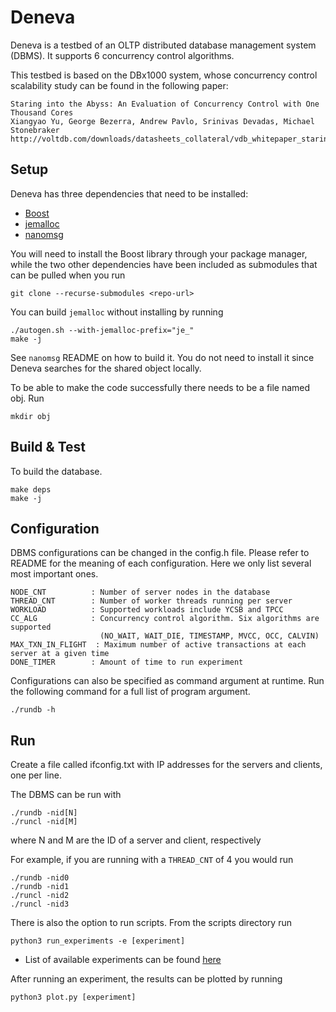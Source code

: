 Deneva
=======

Deneva is a testbed of an OLTP distributed database management system (DBMS). It supports 6 concurrency control algorithms.

This testbed is based on the DBx1000 system, whose concurrency control scalability study can be found in the following paper:

    Staring into the Abyss: An Evaluation of Concurrency Control with One Thousand Cores
    Xiangyao Yu, George Bezerra, Andrew Pavlo, Srinivas Devadas, Michael Stonebraker
    http://voltdb.com/downloads/datasheets_collateral/vdb_whitepaper_staring_into_the_abyss.pdf

Setup
------------
Deneva has three dependencies that need to be installed:

* [Boost](https://www.boost.org/)
* [jemalloc](https://github.com/jemalloc/jemalloc/releases/tag/5.3.0)
* [nanomsg](https://github.com/nanomsg/nanomsg/releases/tag/1.2.1)

You will need to install the Boost library through your package manager, while the two other dependencies have been included as submodules that can be pulled when you run

    git clone --recurse-submodules <repo-url>

You can build `jemalloc` without installing by running

    ./autogen.sh --with-jemalloc-prefix="je_"
    make -j

See `nanomsg` README on how to build it. You do not need to install it
since Deneva searches for the shared object locally.

To be able to make the code successfully there needs to be a file named obj. Run

    mkdir obj

Build & Test
------------
To build the database.

    make deps
    make -j

Configuration
-------------

DBMS configurations can be changed in the config.h file. Please refer to README for the meaning of each configuration. Here we only list several most important ones.

    NODE_CNT          : Number of server nodes in the database
    THREAD_CNT        : Number of worker threads running per server
    WORKLOAD          : Supported workloads include YCSB and TPCC
    CC_ALG            : Concurrency control algorithm. Six algorithms are supported
                        (NO_WAIT, WAIT_DIE, TIMESTAMP, MVCC, OCC, CALVIN)
    MAX_TXN_IN_FLIGHT  : Maximum number of active transactions at each server at a given time
    DONE_TIMER        : Amount of time to run experiment

Configurations can also be specified as command argument at runtime. Run the following command for a full list of program argument.

    ./rundb -h

Run
---

Create a file called ifconfig.txt with IP addresses for the servers and clients, one per line.

The DBMS can be run with

    ./rundb -nid[N]
    ./runcl -nid[M]

where N and M are the ID of a server and client, respectively

For example, if you are running with a `THREAD_CNT` of 4 you would run

    ./rundb -nid0
    ./rundb -nid1
    ./runcl -nid2
    ./runcl -nid3

There is also the option to run scripts. From the scripts directory run

    python3 run_experiments -e [experiment]

* List of available experiments can be found [here](https://github.com/mitdbg/deneva/blob/master/scripts/experiments.py)

After running an experiment, the results can be plotted by running

    python3 plot.py [experiment]
